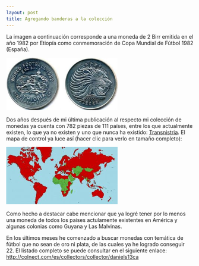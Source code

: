 ```yaml
---
layout: post
title: Agregando banderas a la colección
---
```


La imagen a continuación corresponde a una moneda de 2 Birr emitida en el año 1982 por Etiopía como conmemoración de Copa Mundial de Fútbol 1982 (España).

![Coleccion 1](https://github.com/daniels13ca/daniels13ca.github.io/blob/master/images/Coleccion1.jpg)

Dos años después de mi última publicación al respecto mi colección de monedas ya cuenta con 782 piezas de 111 países, entre los que actualmente existen, lo que ya no existen y uno que nunca ha existido: [Transnistria](https://es.wikipedia.org/wiki/Transnistria). El mapa de control ya luce así (hacer clic para verlo en tamaño completo):

![Coleccion 2](https://github.com/daniels13ca/daniels13ca.github.io/blob/master/images/Coleccion2.jpg)

Como hecho a destacar cabe mencionar que ya logré tener por lo menos una moneda de todos los paises actulamente existentes en América y algunas colonias como Guyana y Las Malvinas.

En los últimos meses he comenzado a buscar monedas con temática de fútbol que no sean de oro ni plata, de las cuales ya he logrado conseguir 22. El listado completo se puede consultar en el siguiente enlace: http://colnect.com/es/collectors/collector/daniels13ca
